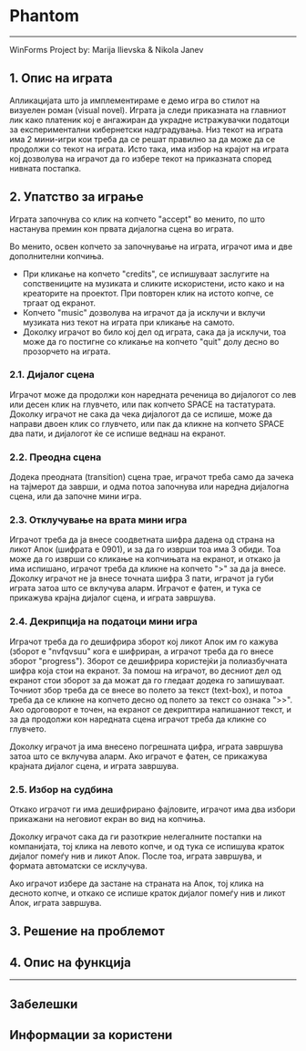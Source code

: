 # Phantom
---
WinForms Project by: Marija Ilievska & Nikola Janev

## 1. Oпис на играта

Апликацијата што ја имплементираме е демо игра во стилот на визуелен роман (visual novel). Играта ја следи приказната на главниот лик како платеник кој е ангажиран да украдне истражувачки податоци за експериментални кибернетски надградувања. Низ текот на играта има 2 мини-игри кои треба да се решат правилно за да може да се продолжи со текот на играта. Исто така, има избор на крајот на играта кој дозволува на играчот да го избере текот на приказната според нивната постапка.

## 2. Упатство за играње

Играта започнува со клик на копчето "accept" во менито, по што настанува премин кон првата дијалогна сцена во играта.

Во менито, освен копчето за започнување на играта, играчот има и две дополнителни копчиња.
- При кликање на копчето "credits", се испишуваат заслугите на сопствениците на музиката и сликите искористени, исто како и на креаторите на проектот. При повторен клик на истото копче, се тргаат од екранот.
- Копчето "music" дозволува на играчот да ја исклучи и вклучи музиката низ текот на играта при кликање на самото.
- Доколку играчот во било кој дел од играта, сака да ја исклучи, тоа може да го постигне со кликање на копчето "quit" долу десно во прозорчето на играта.

### 2.1. Дијалог сцена

Играчот може да продолжи кон наредната реченица во дијалогот со лев или десен клик на глувчето, или пак копчето SPACE на тастатурата.
Доколку играчот не сака да чека дијалогот да се испише, може да направи двоен клик со глувчето, или пак да кликне на копчето SPACE два пати, и дијалогот ќе се испише веднаш на екранот.

### 2.2. Преодна сцена
Додека преодната (transition) сцена трае, играчот треба само да зачека на тајмерот да заврши, и одма потоа започнува или наредна дијалогна сцена, или да започне мини игра.

### 2.3. Отклучување на врата мини игра

Играчот треба да ја внесе соодветната шифра дадена од страна на ликот Апок (шифрата е 0901), и за да го изврши тоа има 3 обиди. Тоа може да го изврши со кликање на копчињата на екранот, и откако ја има испишано, играчот треба да кликне на копчето ">" за да ја внесе. Доколку играчот не ја внесе точната шифра 3 пати, играчот ја губи играта затоа што се вклучува аларм. Играчот е фатен, и тука се прикажува крајна дијалог сцена, и играта завршува.

### 2.4. Декрипција на податоци мини игра

Играчот треба да го дешифрира зборот кој ликот Апок им го кажува (зборот е "nvfqvsuu" кога е шифриран, а играчот треба да го внесе зборот "progress"). Зборот се дешифрира користејќи ја полиазбучната шифра која стои на екранот. За помош на играчот, во десниот дел од екранот стои зборот за да можат да го гледаат додека го запишуваат. Точниот збор треба да се внесе во полето за текст (text-box), и потоа треба да се кликне на копчето десно од полето за текст со ознака ">>". Ако одоговорот е точен, на екранот се декриптира напишаниот текст, и за да продолжи кон наредната сцена играчот треба да кликне со глувчето.

Доколку играчот ја има внесено погрешната цифра, играта завршува затоа што се вклучува аларм. Ако играчот е фатен, се прикажува крајната дијалог сцена, и играта завршува.

### 2.5. Избор на судбина

Откако играчот ги има дешифрирано фајловите, играчот има два избори прикажани на неговиот екран во вид на копчиња.

Доколку играчот сака да ги разоткрие нелегалните постапки на компанијата, тој клика на левото копче, и од тука се испишува краток дијалог помеѓу нив и ликот Апок. После тоа, играта завршува, и формата автоматски се исклучува.

Ако играчот избере да застане на страната на Апок, тој клика на десното копче, и откако се испише краток дијалог помеѓу нив и ликот Апок, играта завршува.

## 3. Решение на проблемот



## 4. Oпис на функција
---
## Забелешки
## Информации за користени 
